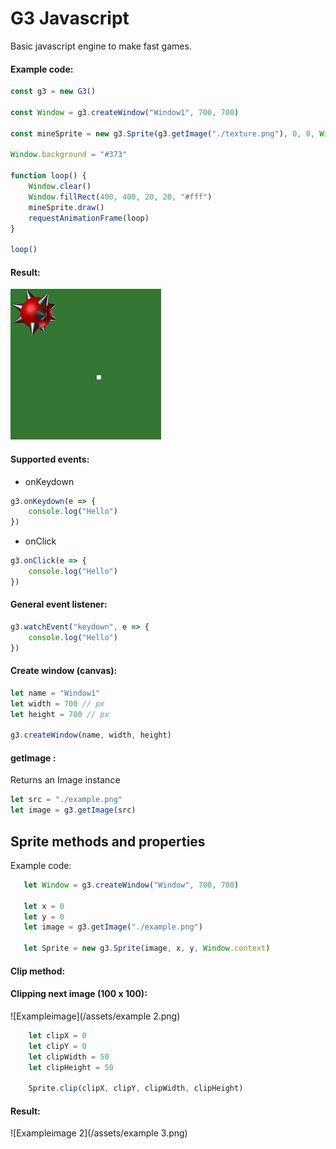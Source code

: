 # G3 Javascript
Basic javascript engine to make fast games. 
#### Example code:
```js
const g3 = new G3()

const Window = g3.createWindow("Window1", 700, 700)

const mineSprite = new g3.Sprite(g3.getImage("./texture.png"), 0, 0, Window.context)

Window.background = "#373"

function loop() {
    Window.clear()
    Window.fillRect(400, 400, 20, 20, "#fff")
    mineSprite.draw()
    requestAnimationFrame(loop)
}

loop()
```
#### Result:

![Preview image](/assets/example.png)

#### Supported events:

- onKeydown
```js
g3.onKeydown(e => {
    console.log("Hello")
})
```
- onClick
```js
g3.onClick(e => {
    console.log("Hello")
})
```
#### General event listener:

```js
g3.watchEvent("keydown", e => {
    console.log("Hello")
})
```

#### Create window (canvas):

```js
let name = "Window1"
let width = 700 // px
let height = 700 // px

g3.createWindow(name, width, height)
```

#### getImage :
Returns an Image instance

```js
let src = "./example.png"
let image = g3.getImage(src)
```

## Sprite methods and properties

Example code:
```js
   let Window = g3.createWindow("Window", 700, 700)

   let x = 0
   let y = 0
   let image = g3.getImage("./example.png")
   
   let Sprite = new g3.Sprite(image, x, y, Window.context)
```

####  Clip method:

#### Clipping next image (100 x 100):

![Exampleimage](/assets/example 2.png)

```js
    let clipX = 0
    let clipY = 0
    let clipWidth = 50
    let clipHeight = 50
    
    Sprite.clip(clipX, clipY, clipWidth, clipHeight)
```
#### Result:
![Exampleimage 2](/assets/example 3.png)
